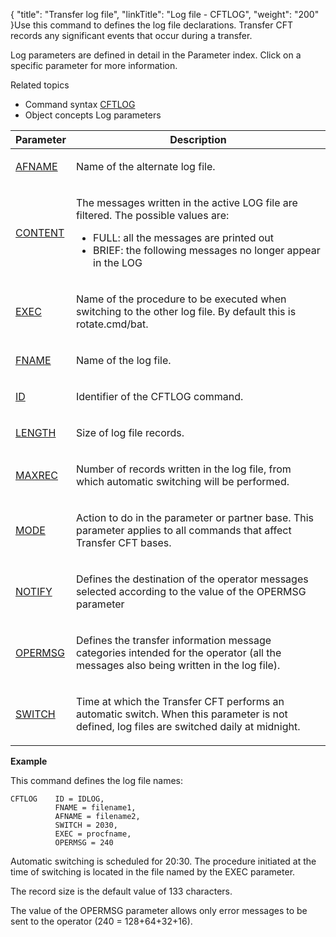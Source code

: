 {
    "title": "Transfer log file",
    "linkTitle": "Log file - CFTLOG",
    "weight": "200"
}Use this command to defines the log file declarations. Transfer CFT
records any significant events that occur during a transfer.

Log parameters are defined in detail in the Parameter index. Click on
a specific parameter for more information.

Related
topics

-   Command syntax
    [CFTLOG](../../../command_summary#CFTLOG)
-   Object concepts
    Log parameters

<table>
   <thead>
      <tr>
<th class="TableStyle-SynchTableStyle_interop-HeadE-Column1-Header1">Parameter         </th>
<th class="TableStyle-SynchTableStyle_interop-HeadD-Column1-Header1">Description         </th>
      </tr>
   </thead>
   <tbody>
      <tr>
         <td><p><a href="../../../command_summary/parameter_intro/afname">AFNAME</a> </p>         </td>
         <td><p>Name
of the alternate log file.</p>         </td>
      </tr>
      <tr>
         <td><p><a href="../../../command_summary/parameter_intro/content">CONTENT</a></p>         </td>
         <td><p>The messages written in the active LOG file are filtered.
The possible values are:</p>
<ul>
<li>FULL: all the messages
are printed out</li>
<li>BRIEF: the following
messages no longer appear in the LOG</li>
</ul>         </td>
      </tr>
      <tr>
         <td><p><a href="../../../command_summary/parameter_intro/exec">EXEC</a></p>         </td>
         <td><p>Name of the procedure to be executed when switching to
the other log file. By default this is rotate.cmd/bat.</p>         </td>
      </tr>
      <tr>
         <td><p><a href="../../../command_summary/parameter_intro/fname">FNAME</a></p>         </td>
         <td><p>Name of the log file.</p>         </td>
      </tr>
      <tr>
         <td><p><a href="../../../command_summary/parameter_intro/id">ID</a></p>         </td>
         <td><p>Identifier of the CFTLOG command.</p>         </td>
      </tr>
      <tr>
         <td><p><a href="../../../command_summary/parameter_intro/length">LENGTH</a></p>         </td>
         <td><p>Size of log file records.</p>         </td>
      </tr>
      <tr>
         <td><p><a href="../../../command_summary/parameter_intro/maxrec">MAXREC</a></p>         </td>
         <td><p>Number of records written in the log file, from which automatic
switching will be performed.</p>         </td>
      </tr>
      <tr>
         <td><p><a href="../../../command_summary/parameter_intro/mode">MODE</a></p>         </td>
         <td><p>Action to do in the parameter or partner base. This parameter
applies to all commands that affect Transfer CFT bases.</p>         </td>
      </tr>
      <tr>
         <td><p><a href="../../../command_summary/parameter_intro/notify">NOTIFY</a></p>         </td>
         <td><p>Defines the destination
of the operator messages selected according to the value of the OPERMSG
parameter</p>         </td>
      </tr>
      <tr>
         <td><p><a href="../../../command_summary/parameter_intro/opermsg">OPERMSG</a></p>         </td>
         <td><p>Defines the transfer information message categories intended
for the operator (all the messages also being written in the log file).</p>         </td>
      </tr>
      <tr>
         <td><p><a href="../../../command_summary/parameter_intro/switch">SWITCH</a></p>         </td>
         <td><p>Time at which the Transfer CFT performs an automatic
switch. When this parameter is not defined, log files are switched daily
at midnight.</p>         </td>
      </tr>
   </tbody>
</table>

**Example**

This command defines the log file names:



    CFTLOG    ID = IDLOG,
              FNAME = filename1,
              AFNAME = filename2,
              SWITCH = 2030,
              EXEC = procfname,
              OPERMSG = 240

Automatic switching is scheduled for 20:30. The procedure initiated
at the time of switching is located in the file named by the EXEC parameter.

The record size is the default value of 133 characters.

The value of the OPERMSG parameter allows only error messages to be
sent to the operator (240 = 128+64+32+16).
